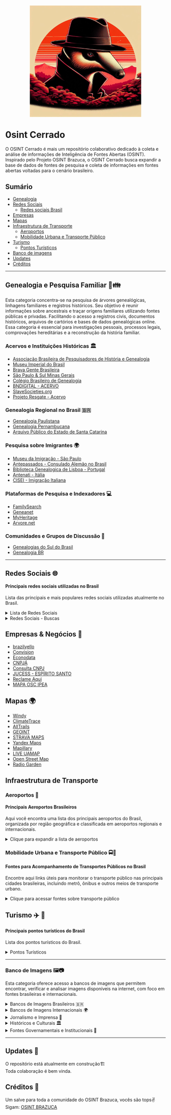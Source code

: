 <h1 align="center">
  <br>
  <img src="img/logo.jpg" width="350px" style="display: block; margin: 0 auto;">
</h1>


# 0sint Cerrado
O OSINT Cerrado é mais um repositório colaborativo dedicado à coleta e análise de informações de Inteligência de Fontes Abertas (OSINT). Inspirado pelo Projeto OSINT Brazuca, o OSINT Cerrado busca expandir a base de dados de fontes de pesquisa e coleta de informações em fontes abertas voltadas para o cenário brasileiro.

## Sumário

- [Genealogia](#genealogia)
- [Redes Sociais](#redes_sociais)
  - [Redes sociais Brasil](#rsb)
- [Empresas](#empresas)
- [Mapas](#mapas)
- [Infraestrutura de Transporte](#infraestrutura-de-transporte)
  - [Aeroportos](#aeroportos)
  - [Mobilidade Urbana e Transporte Público](#mobilidade-urbana-e-transporte-publico)
- [Turismo](#turismo)
  - [Pontos Turísticos](#pontos)
- [Banco de imagens](#images)
- [Updates](#updates)
- [Créditos](#creditos)
---

## Genealogia e Pesquisa Familiar 🌳👪 <a name="genealogia"></a>

Esta categoria concentra-se na pesquisa de árvores genealógicas, linhagens familiares e registros históricos. Seu objetivo é reunir informações sobre ancestrais e traçar origens familiares utilizando fontes públicas e privadas. Facilitando o acesso a registros civis, documentos históricos, arquivos de cartórios e bases de dados genealógicas online. Essa categoria é essencial para investigações pessoais, processos legais, comprovações hereditárias e a reconstrução da história familiar.
<br>

### Acervos e Instituições Históricas 🏛️
- [Associação Brasileira de Pesquisadores de História e Genealogia](https://www.asbrap.org.br/)
- [Museu Imperial do Brasil](https://museuimperial.museus.gov.br/)
- [Brava Gente Brasileira](https://sites.google.com/view/brava-gente-brasileira/home/quem-somos?authuser=0)
- [São Paulo & Sul Minas Gerais](http://www.projetocompartilhar.org/)
- [Colégio Brasileiro de Genealogia](https://cbg.org.br/)
- [BNDIGITAL - ACERVO](https://bndigital.bn.gov.br/)
- [SlaveSocieties.org](https://www.slavesocieties.org/documentsearch)
- [Projeto Resgate - Acervo](https://resgate.bn.gov.br/docreader/docmulti.aspx?bib=resgate&pagfis=)

### Genealogia Regional no Brasil 🇧🇷
- [Genealogia Paulistana](http://www.arvore.net.br/Paulistana/)
- [Genealogia Pernambucana](https://www.genealogiapernambucana.com.br/default.asp)
- [Arquivo Público do Estado de Santa Catarina](https://acervo.arquivopublico.sc.gov.br/index.php/genealogia)

### Pesquisa sobre Imigrantes 🌍
- [Museu da Imigração - São Paulo](https://museudaimigracao.org.br/)
- [Antepassados - Consulado Alemão no Brasil](https://brasil.diplo.de/br-pt/servicos/nacionalidade/antepassados/2602086?openAccordionId=item-2602088-3-panel)
- [Biblioteca Genealogica de Lisboa - Portugal](https://biblioteca-genealogica-lisboa.org/)
- [Antenati - Itália](https://antenati.cultura.gov.it/?lang=pt-pt)
- [CISEI - Imigração Italiana](http://www.ciseionline.it/2012/index.asp)

### Plataformas de Pesquisa e Indexadores 💻
- [FamilySearch](https://www.familysearch.org/)
- [Geneanet](https://pt.geneanet.org/)
- [MyHeritage](https://www.myheritage.com.br/)
- [Arvore.net](http://www.arvore.net.br/)

### Comunidades e Grupos de Discussão 👥
- [Genealogias do Sul do Brasil](https://www.facebook.com/groups/410651023032958/?locale=pt_BR)
- [Genealogia BR](https://www.facebook.com/groups/GenealogiaBr/)

---







## Redes Sociais 🌐 <a name="redes_sociais"></a>
#### Principais redes sociais utilizadas no Brasil

Lista das principais e mais populares redes sociais utilizadas atualmente no Brasil.
<details>
  <summary>Lista de Redes Sociais</summary>

| Rede Social          | Descrição                                              | Tipo de Uso                        | Público-Alvo                  |
|----------------------|--------------------------------------------------------|------------------------------------|-------------------------------|
| **WhatsApp**          | Aplicativo de mensagens instantâneas                   | Comunicação, Grupos, Negócios      | Geral                         |
| **Instagram**         | Rede de compartilhamento de fotos e vídeos             | Entretenimento, Marketing, Vendas  | Jovens e Adultos              |
| **Facebook**          | Rede social de compartilhamento de conteúdo            | Notícias, Grupos, Comunicação      | Adultos e Idosos              |
| **TikTok**            | Plataforma de vídeos curtos e entretenimento           | Entretenimento, Marketing, Criadores | Jovens e Adolescentes        |
| **YouTube**           | Plataforma de vídeos e streaming                       | Educação, Entretenimento, Negócios | Geral                         |
| **Twitter (X)**       | Rede de microblogging                                  | Notícias, Discussões, Debates      | Jornalistas, Políticos, Público Geral |
| **LinkedIn**          | Rede profissional de networking                        | Networking, Recrutamento, Negócios | Profissionais e Executivos    |
| **Telegram**          | Aplicativo de mensagens instantâneas                   | Grupos, Comunicação, Conteúdo      | Jovens, Adultos, Tecnologia   |
| **Pinterest**         | Plataforma de compartilhamento de ideias visuais       | Inspiração, Negócios, Hobbies      | Criativos, Profissionais      |
| **Kwai**              | Plataforma de vídeos curtos, semelhante ao TikTok      | Entretenimento, Vídeos virais      | Jovens e Adultos              |
| **Snapchat**          | Aplicativo de mensagens com foco em fotos e vídeos curtos | Entretenimento, Comunicação      | Adolescentes e Jovens         |
| **Twitch**            | Plataforma de streaming ao vivo, principalmente de games | Streaming, Entretenimento        | Gamers, Jovens                |

</details>

<details>
  <summary>Redes Sociais - Buscas </summary>

## Facebook, Instagram, TikTok, Linkedin  
- [Search People](https://freepeoplesearchtool.com/#gsc.tab=0)
- [Linkedin data extractor](https://ollie-boyd.github.io/Linkedin-post-timestamp-extractor/)
- [Facebook ID](https://lookup-id.com/)
- [Comment Picker - Instagram](https://commentpicker.com/instagram-username.php)
- [Face Checker](https://facecheck.id/pt)
- [HighSocial - TikTok](https://www.highsocial.com/pt-br/find-tiktok-user-id/)
- [TikTok data extractor](https://bellingcat.github.io/tiktok-timestamp/)
- [TikTok-Trends](https://ads.tiktok.com/business/creativecenter/inspiration/popular/hashtag/pc/en?from=001114)
- [Kik-Usernames](https://kikusernames.com/country/BR?page=1)

## Telegram
- [Telegago](https://cse.google.com/cse?&cx=006368593537057042503:efxu7xprihg#gsc.tab=0)
- [Telegram Search Engine](https://xtea.io/ts_en.html#gsc.tab=0)
- [Telegram Store](https://pt.telegram-store.com/)
- [TelegramDB](https://www.telegramdb.org/)
- [Telegram Channels](https://telegramchannels.me/)
- [TGRAM Search](https://pt.tgramsearch.com/)
- [TG-ME](https://www.tg-me.com/br)
- [Universal Bot](https://t.me/UniversalSearchEasyBot)

## WhatsApp
- [Grupos de Whatts](https://www.gruposdewhatss.com.br/)
- [Link de Grupo](https://linkdegrupo.com.br/)
- [Whats de Grupo](https://whatsdegrupo.com/)

</details>

## Empresas & Negócios 🏢 <a name="empresas"></a>
- [brazilyello](https://www.brazilyello.com/)
- [Convision](https://www.conversion.com.br/blog/ranking-ecommerces/) 
- [Econodata](https://www.econodata.com.br/empresas/todo-brasil)
- [CNPJÁ](https://cnpja.com/)
- [Consulta CNPJ](https://consultacnpj.com/)
- [JUCESS - ESPÍRITO SANTO](https://jucees.es.gov.br/consulta-empresas)
- [Reclame Aqui](https://www.reclameaqui.com.br/)
- [MAPA OSC IPEA](https://mapaosc.ipea.gov.br/)


## Mapas 🌍 <a name="mapas"></a>
- [Windy](https://www.windy.com/)
- [ClimateTrace](https://climatetrace.org/)
- [AllTrails](https://www.alltrails.com/)
- [GEOINT](https://cse.google.com/cse?cx=015328649639895072395:sbv3zyxzmji#gsc.tab=0)
- [STRAVA MAPS](https://www.strava.com/maps/)
- [Yandex Maps](https://yandex.com/maps/?ll=10.854186%2C49.182076&z=4)
- [Mapillary](https://www.mapillary.com/)
- [LIVE UAMAP](https://brazil.liveuamap.com/)
- [Open Street Map](https://www.openstreetmap.org/)
- [Radio Garden](https://radio.garden/)


## Infraestrutura de Transporte <a name="infraestrutura-de-transporte"></a>

### Aeroportos 🛬 <a name="aeroportos"></a>
#### Principais Aeroportos Brasileiros

Aqui você encontra uma lista dos principais aeroportos do Brasil, organizada por região geográfica e classificada em aeroportos regionais e internacionais.


<details>
  <summary>Clique para expandir a lista de aeroportos</summary>

| Nome                                                                                     | Cidade/Estado                | Região Geográfica | Tipo         |
|------------------------------------------------------------------------------------------|------------------------------|-------------------|--------------|
| Aeroporto Internacional de Guarulhos - Governador André Franco Montoro (GRU)           | Guarulhos                    | Sudeste           | Internacional |
| Aeroporto de Congonhas - São Paulo (CGH)                                               | São Paulo                    | Sudeste           | Regional      |
| Aeroporto Internacional de Viracopos - Campinas (VCP)                                  | Campinas                     | Sudeste           | Internacional |
| Aeroporto de São José dos Campos - Professor Urbano Ernesto Stumpf (SJK)               | São José dos Campos          | Sudeste           | Regional      |
| Aeroporto Estadual de Ribeirão Preto - Leite Lopes (RAO)                               | Ribeirão Preto               | Sudeste           | Regional      |
| Aeroporto de Sorocaba - Bertram Luiz Leupolz (SZB)                                     | Sorocaba                     | Sudeste           | Regional      |
| Aeroporto Estadual de Bauru - Arealva (BAU)                                           | Bauru                        | Sudeste           | Regional      |
| Aeroporto de Presidente Prudente - João Ribeiro de Barros (PPB)                        | Presidente Prudente          | Sudeste           | Regional      |
| Aeroporto Estadual de Marília - Frank Miloye Milenkowichi (MII)                        | Marília                      | Sudeste           | Regional      |
| Aeroporto de Araraquara - (AQA)                                                        | Araraquara                   | Sudeste           | Regional      |
| Aeroporto Internacional Afonso Pena - Curitiba (CWB)                                   | Curitiba                     | Sul               | Internacional |
| Aeroporto de Londrina - Londrina (LDB)                                                 | Londrina                     | Sul               | Regional      |
| Aeroporto de Foz do Iguaçu - Cataratas (IGU)                                          | Foz do Iguaçu               | Sul               | Internacional |
| Aeroporto de Maringá - Regional de Maringá (MGF)                                       | Maringá                     | Sul               | Regional      |
| Aeroporto de Cascavel - Cascavel (CAC)                                                 | Cascavel                     | Sul               | Regional      |
| Aeroporto de Ponta Grossa - Ponta Grossa (PGD)                                        | Ponta Grossa                | Sul               | Regional      |
| Aeroporto Internacional Hercílio Luz - Florianópolis (FLN)                             | Florianópolis                | Sul               | Internacional |
| Aeroporto de Navegantes - Ministro Victor Konder (NVT)                                 | Navegantes                   | Sul               | Regional      |
| Aeroporto de Chapecó - Serafin Enoss Bertaso (XAP)                                     | Chapecó                      | Sul               | Regional      |
| Aeroporto de Joinville - Lauro Carneiro de Loyola (JOI)                               | Joinville                    | Sul               | Regional      |
| Aeroporto de Lages - Lages (LAJ)                                                       | Lages                        | Sul               | Regional      |
| Aeroporto Internacional Salgado Filho - Porto Alegre (POA)                             | Porto Alegre                 | Sul               | Internacional |
| Aeroporto de Caxias do Sul - Caxias do Sul (CXJ)                                     | Caxias do Sul               | Sul               | Regional      |
| Aeroporto de Passo Fundo - Passo Fundo (PPF)                                          | Passo Fundo                  | Sul               | Regional      |
| Aeroporto de Pelotas - Pelotas (PET)                                                   | Pelotas                      | Sul               | Regional      |
| Aeroporto de Santa Maria - Santa Maria (RIA)                                           | Santa Maria                  | Sul               | Regional      |
| Aeroporto de Uruguaiana - Rubem Berta (URG)                                           | Uruguaiana                   | Sul               | Regional      |
| Aeroporto Internacional de Salvador - Deputado Luís Eduardo Magalhães (SSA)           | Salvador                     | Nordeste          | Internacional |
| Aeroporto de Porto Seguro - Porto Seguro (BPS)                                         | Porto Seguro                 | Nordeste          | Regional      |
| Aeroporto de Ilhéus - Jorge Amado (IOS)                                               | Ilhéus                       | Nordeste          | Regional      |
| Aeroporto de Barreiras - Barreiras (BRA)                                              | Barreiras                    | Nordeste          | Regional      |
| Aeroporto Internacional do Recife - Gilberto Freyre (REC)                             | Recife                       | Nordeste          | Internacional |
| Aeroporto de Petrolina - Senador Nilo Coelho (PNB)                                    | Petrolina                    | Nordeste          | Regional      |
| Aeroporto Internacional de Fortaleza - Pinto Martins (FOR)                            | Fortaleza                    | Nordeste          | Internacional |
| Aeroporto de Jericoacoara - Jericoacoara (JJD)                                       | Jijoca de Jericoacoara      | Nordeste          | Regional      |
| Aeroporto de Aracati - Aracati (ARU)                                                  | Aracati                      | Nordeste          | Regional      |
| Aeroporto Internacional de Natal - Governador Aluízio Alves (NAT)                     | São Gonçalo do Amarante     | Nordeste          | Internacional |
| Aeroporto Internacional Presidente Castro Pinto - João Pessoa (JPA)                    | João Pessoa                  | Nordeste          | Internacional |
| Aeroporto de Campina Grande - Campina Grande (CPV)                                   | Campina Grande               | Nordeste          | Regional      |
| Aeroporto Internacional Zumbi dos Palmares - Maceió (MCZ)                             | Maceió                       | Nordeste          | Internacional |
| Aeroporto de Aracaju - Santa Maria (AJU)                                              | Aracaju                      | Nordeste          | Internacional |
| Aeroporto Internacional Eduardo Gomes - Manaus (MAO)                                  | Manaus                       | Norte             | Internacional |
| Aeroporto de Tabatinga - Tabatinga (TBT)                                             | Tabatinga                    | Norte             | Regional      |
| Aeroporto de Tefé - Tefé (TEF)                                                         | Tefé                         | Norte             | Regional      |
| Aeroporto Internacional de Belém - Val de Cans (BEL)                                  | Belém                        | Norte             | Internacional |
| Aeroporto de Santarém - Santarém (STM)                                               | Santarém                     | Norte             | Regional      |
| Aeroporto de Marabá - Marabá (MAB)                                                    | Marabá                       | Norte             | Regional      |
| Aeroporto de Altamira - Altamira (ALT)                                                | Altamira                     | Norte             | Regional      |
| Aeroporto Internacional de Rio Branco - Plácido de Castro (RBR)                       | Rio Branco                   | Norte             | Internacional |
| Aeroporto de Cruzeiro do Sul - Cruzeiro do Sul (CZS)                                  | Cruzeiro do Sul             | Norte             | Regional      |
| Aeroporto Internacional de Porto Velho - Governador Jorge Teixeira (PVH)              | Porto Velho                  | Norte             | Internacional |
| Aeroporto Internacional de Boa Vista - Atlas Brasil Cantanhede (BVB)                  | Boa Vista                    | Norte             | Internacional |
| Aeroporto de Palmas - Palmas (PMW)                                                    | Palmas                       | Norte             | Internacional |
| Aeroporto Internacional de Brasília - Presidente Juscelino Kubitschek (BSB)           | Brasília                     | Centro-Oeste     | Internacional |
| Aeroporto Internacional de Goiânia - Santa Genoveva (GYN)                             | Goiânia                     | Centro-Oeste     | Internacional |
| Aeroporto de Caldas Novas - Caldas Novas (CLV)                                       | Caldas Novas                 | Centro-Oeste     | Regional      |
| Aeroporto Internacional Marechal Rondon - Cuiabá (CGB)                                | Cuiabá                       | Centro-Oeste     | Internacional |
| Aeroporto de Rondonópolis - Rondonópolis (ROO)                                        | Rondonópolis                 | Centro-Oeste     | Regional      |
| Aeroporto de Sinop - Sinop (OPS)                                                      | Sinop                        | Centro-Oeste     | Regional      |
| Aeroporto de Alta Floresta - Alta Floresta (AFL)                                      | Alta Floresta               | Centro-Oeste     | Regional      |
| Aeroporto Internacional de Campo Grande - Campo Grande (CGR)                          | Campo Grande                 | Centro-Oeste     | Internacional |
| Aeroporto de Corumbá - Corumbá (CMG)                                                  | Corumbá                     | Centro-Oeste     | Regional      |
| Aeroporto de Dourados - Dourados (DOU)                                                | Dourados                    | Centro-Oeste     | Regional      |
--------------------------------------------------------------------------------------------------------------------------------------------------

</details>



### Mobilidade Urbana e Transporte Público  🚍🚉 <a name="mobilidade-urbana-e-transporte-publico"></a>
#### Fontes para Acompanhamento de Transportes Públicos no Brasil

Encontre aqui links úteis para monitorar o transporte público nas principais cidades brasileiras, incluindo metrô, ônibus e outros meios de transporte urbano.

<details>
  <summary>Clique para acessar fontes sobre transporte público</summary>

- [Moovit - Transporte Público no Brasil](https://moovitapp.com/index/pt-br/transporte_p%C3%BAblico-Brazil)
- [Metrô de São Paulo](https://www.metro.sp.gov.br/)
- [Companhia Paulista de Trens Metropolitanos (CPTM)](https://www.cptm.sp.gov.br/)
</details>

## Turismo ✈️ 🚢 <a name="turismo"></a>
#### Principais pontos turísticos do Brasil

Lista dos pontos turísticos do Brasil.
<details>
   <summary>Pontos Turísticos</summary>
  
| Nome                                         | Cidade                      | Estado                  | Região Geográfica     |
|----------------------------------------------|----------------------------|-------------------------|-----------------------|
| Cristo Redentor                              | Rio de Janeiro             | Rio de Janeiro          | Sudeste               |
| Pão de Açúcar                                | Rio de Janeiro             | Rio de Janeiro          | Sudeste               |
| Cataratas do Iguaçu                         | Foz do Iguaçu             | Paraná                  | Sul                   |
| Parque Nacional da Chapada dos Veadeiros    | Alto Paraíso de Goiás      | Goiás                   | Centro-Oeste          |
| Amazônia                                     | Manaus                     | Amazonas                | Norte                 |
| Pelourinho                                   | Salvador                   | Bahia                   | Nordeste              |
| Praia do Forte                               | Mata de São João           | Bahia                   | Nordeste              |
| Ilha Grande                                  | Angra dos Reis             | Rio de Janeiro          | Sudeste               |
| Bonito                                       | Bonito                     | Mato Grosso do Sul     | Centro-Oeste          |
| Lençóis Maranhenses                          | Barreirinhas               | Maranhão                | Nordeste              |
| Fernando de Noronha                          | Fernando de Noronha        | Pernambuco              | Nordeste              |
| Pantanal                                     | Corumbá                    | Mato Grosso do Sul     | Centro-Oeste          |
| Parque Nacional de Jericoacoara             | Jericoacoara               | Ceará                   | Nordeste              |
| Centro Histórico de Ouro Preto               | Ouro Preto                 | Minas Gerais            | Sudeste               |
| Beto Carrero World                           | Penha                      | Santa Catarina          | Sul                   |
| Museu do Amanhã                              | Rio de Janeiro             | Rio de Janeiro          | Sudeste               |
| Parque Ibirapuera                           | São Paulo                  | São Paulo               | Sudeste               |
| Foz do Iguaçu                               | Foz do Iguaçu             | Paraná                  | Sul                   |
| Teatro Amazonas                              | Manaus                     | Amazonas                | Norte                 |
| Serra Gaúcha                                 | Gramado                    | Rio Grande do Sul      | Sul                   |
| Parque Nacional da Serra dos Órgãos         | Petrópolis                 | Rio de Janeiro          | Sudeste               |
| Praia de Copacabana                          | Rio de Janeiro             | Rio de Janeiro          | Sudeste               |
| Parque Nacional do Itatiaia                  | Itatiaia                  | Minas Gerais            | Sudeste               |
| Chapada Diamantina                           | Lençóis                    | Bahia                   | Nordeste              |
| Parque Nacional da Serra da Capivara        | São Raimundo Nonato       | Piauí                   | Nordeste              |
| Parque Nacional de Aparados da Serra        | Cambará do Sul            | Rio Grande do Sul      | Sul                   |
| Ilha do Cardoso                              | Cananéia                  | São Paulo               | Sudeste               |
| Parque Nacional de Superagüi                | Superagüi                 | Paraná                  | Sul                   |
| Parque Nacional de Brasília                   | Brasília                   | Distrito Federal        | Centro-Oeste          |
| Museu de Arte de São Paulo                  | São Paulo                  | São Paulo               | Sudeste               |
| Parque Nacional da Tijuca                    | Rio de Janeiro             | Rio de Janeiro          | Sudeste               |
| Catedral de Brasília                         | Brasília                   | Distrito Federal        | Centro-Oeste          |
| Roda Gigante de São Paulo                    | São Paulo                  | São Paulo               | Sudeste               |
| Parque Nacional da Serra dos Órgãos         | Petrópolis                 | Rio de Janeiro          | Sudeste               |
| Museu Nacional                                | Rio de Janeiro             | Rio de Janeiro          | Sudeste               |
| Porto de Galinhas                            | Ipojuca                    | Pernambuco              | Nordeste              |
| Parque Nacional da Chapada dos Guimarães    | Chapada dos Guimarães     | Mato Grosso             | Centro-Oeste          |
| Museu da Língua Portuguesa                   | São Paulo                  | São Paulo               | Sudeste               |
| Praia de Jericoacoara                        | Jericoacoara               | Ceará                   | Nordeste              |
| Parque Nacional de Jericoacoara             | Jericoacoara               | Ceará                   | Nordeste              |
| Parque Estadual de Vila Velha               | Vila Velha                | Espírito Santo          | Sudeste               |
| Parque Nacional da Serra do Cipó            | Serra do Cipó             | Minas Gerais            | Sudeste               |
| Parque Nacional do Iguaçu                   | Foz do Iguaçu             | Paraná                  | Sul                   |
| Parque Nacional de Catimbau                 | Buíque                     | Pernambuco              | Nordeste              |
| Parque Nacional da Serra da Canastra        | São Roque de Minas        | Minas Gerais            | Sudeste               |
| Parque Nacional de São Joaquim              | São Joaquim               | Santa Catarina          | Sul                   |
| Parque Nacional do Pantanal                 | Poconé                     | Mato Grosso do Sul     | Centro-Oeste          |
| Parque Estadual da Serra do Mar             | São Paulo                  | São Paulo               | Sudeste               |
| Parque Nacional do Caparaó                  | Dores do Rio Preto        | Minas Gerais            | Sudeste               |
| Parque Nacional de Brasília                  | Brasília                   | Distrito Federal        | Centro-Oeste          |
| Parque Estadual do Ibitipoca                | Lima Duarte               | Minas Gerais            | Sudeste               |
| Parque Estadual do Rio Doce                 | Linhares                  | Espírito Santo          | Sudeste               |
| Parque Nacional do Monte Roraima            | Roraima                   | Roraima                 | Norte                 |
| Parque Nacional da Serra do Sudeste         | Conservatória             | Rio de Janeiro          | Sudeste               |
| Parque Estadual da Pedra Branca             | Rio de Janeiro             | Rio de Janeiro          | Sudeste               |
| Parque Nacional de Anavilhanas              | Novo Airão                | Amazonas                | Norte                 |
| Parque Nacional da Chapada dos Guimarães    | Chapada dos Guimarães     | Mato Grosso             | Centro-Oeste          |
| Parque Nacional da Serra da Capivara        | São Raimundo Nonato       | Piauí                   | Nordeste              |
| Parque Nacional de Jericoacoara             | Jericoacoara               | Ceará                   | Nordeste              |
| Parque Nacional do Itatiaia                 | Itatiaia                  | Minas Gerais            | Sudeste               |
| Parque Nacional da Serra dos Órgãos         | Petrópolis                 | Rio de Janeiro          | Sudeste               |
| Parque Nacional da Chapada dos Veadeiros    | Alto Paraíso de Goiás     | Goiás                   | Centro-Oeste          |
| Parque Nacional da Tijuca                    | Rio de Janeiro             | Rio de Janeiro          | Sudeste               |
| Parque Estadual de Vila Velha               | Vila Velha                | Espírito Santo          | Sudeste               |
| Parque Nacional da Serra da Canastra        | São Roque de Minas        | Minas Gerais            | Sudeste               |
| Parque Nacional do Pantanal                 | Poconé                     | Mato Grosso do Sul     | Centro-Oeste          |
| Parque Nacional de Superagüi                | Superagüi                 | Paraná                  | Sul                   |
| Parque Nacional da Chapada dos Guimarães    | Chapada dos Guimarães     | Mato Grosso             | Centro-Oeste          |
| Parque Nacional da Serra do Cipó            | Serra do Cipó             | Minas Gerais            | Sudeste               |
| Parque Nacional do Iguaçu                   | Foz do Iguaçu             | Paraná                  | Sul                   |
| Parque Estadual do Ibitipoca                | Lima Duarte               | Minas Gerais            | Sudeste               |
| Parque Nacional da Tijuca                    | Rio de Janeiro             | Rio de Janeiro          | Sudeste               |
| Parque Nacional de Brasília                  | Brasília                   | Distrito Federal        | Centro-Oeste          |
| Parque Nacional do Caparaó                  | Dores do Rio Preto        | Minas Gerais            | Sudeste               |
| Parque Nacional da Serra da Canastra        | São Roque de Minas        | Minas Gerais            | Sudeste               |
| Parque Nacional da Serra dos Órgãos         | Petrópolis                 | Rio de Janeiro          | Sudeste               |
| Parque Nacional do Pantanal                 | Poconé                     | Mato Grosso do Sul     | Centro-Oeste          |
| Parque Nacional da Serra do Cipó            | Serra do Cipó             | Minas Gerais            | Sudeste               |
| Parque Estadual da Pedra Branca             | Rio de Janeiro             | Rio de Janeiro          | Sudeste               |
| Parque Estadual do Rio Doce                 | Linhares                  | Espírito Santo          | Sudeste               |
| Parque Nacional de Anavilhanas              | Novo Airão                | Amazonas                | Norte                 |

</details>

---


### Banco de Imagens 🖼️📷 <a name="images"></a>

Esta categoria oferece acesso a bancos de imagens que permitem encontrar, verificar e analisar imagens disponíveis na internet, com foco em fontes brasileiras e internacionais.

<details>
  
 <summary> Bancos de Imagens Brasileiros 🇧🇷 </summary>
 
- [Pulsar Imagens](https://www.pulsarimagens.com.br/)
- [BambooStock](https://bamboostock.net/)
- [IBR Stock](https://www.ibrstock.com/)
- [Brasil com S](https://www.brasilcoms.com.br/)
- [Imagem Brasil Galeria](https://imagembrasilgaleria.com.br/)
  
</details>

<details>
  
<summary> Bancos de Imagens Internacionais 🌍</summary> 
  
- [Flickr.com](https://www.flickr.com/)
- [Fotos Públicas](https://www.fotospublicas.com/)
- [ArgosFoto](https://argosfoto.photoshelter.com/archive)
  
</details>


<details>
<summary> Jornalismo e Imprensa 📰 </summary>
  
- [FolhaPress](https://folhapress.folha.com.br/)
- [FotoArena](https://www.fotoarena.com.br/)
  
</details>

<details>
  
<summary> Históricos e Culturais 🏛️ </summary>

- [Brasiliana Fotográfica](https://brasilianafotografica.bn.gov.br/)
- [Instituto Moreira Salles](https://ims.com.br/)
  
</details>


<details>

<summary> Fontes Governamentais e Institucionais 🏢 </summary>

- [Banco de Imagens - Porto Alegre](https://bancodeimagens.portoalegre.rs.gov.br/)
- [Rio Grande do Sul - Banco de Imagens](https://www.estado.rs.gov.br/banco-de-imagem)
- [Municípios do Brasil - IBGE](https://mapasinterativos.ibge.gov.br/fotos/index.html)
- [Programa Médicos Sem Fronteiras](https://www.msf.org.br/editorias/fotos/)
- [OAB - Fotos](https://www.oab.org.br/banco-de-imagens)
  
</details>

---

## Updates 🔄 <a name="updates"></a>
O repositório está atualmente em construção🏗️
<br>
Toda colaboração é bem vinda.
</br>


## Créditos 👏 <a name="creditos"></a>
Um salve para toda a comunidade do OSINT Brazuca, vocês são tops✌️
<br>
Sigam: [OSINT BRAZUCA](https://github.com/osintbrazuca)
</br>

